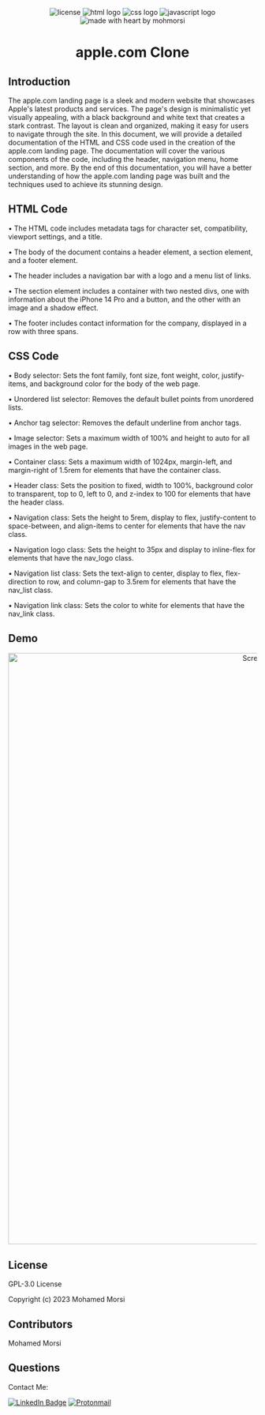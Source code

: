 <div align="center">

![license](https://img.shields.io/github/license/mohmorsi/Space-Byte?style=flat-square)
![html logo](https://img.shields.io/badge/HTML-C75333?style=flat-square&logo=html5&logoColor=white)
![css logo](https://img.shields.io/badge/CSS-3079E9?style=flat-square&logo=css3&logoColor=white)
![javascript logo](https://img.shields.io/badge/JS-ECD74E?style=flat-square&logo=javascript&logoColor=white)
![made with heart by mohmorsi](https://img.shields.io/badge/made%20with%20%E2%9D%A4%EF%B8%8F%20by-mohmorsi-red?style=flat-square)
</div>

<div align="center">

# apple.com Clone

</div>

## Introduction

The apple.com landing page is a sleek and modern website that showcases Apple's latest products and services. The page's design is minimalistic yet visually appealing, with a black background and white text that creates a stark contrast. The layout is clean and organized, making it easy for users to navigate through the site. In this document, we will provide a detailed documentation of the HTML and CSS code used in the creation of the apple.com landing page. The documentation will cover the various components of the code, including the header, navigation menu, home section, and more. By the end of this documentation, you will have a better understanding of how the apple.com landing page was built and the techniques used to achieve its stunning design.

## HTML Code

• The HTML code includes metadata tags for character set, compatibility, viewport settings, and a title.

• The body of the document contains a header element, a section element, and a footer element.

• The header includes a navigation bar with a logo and a menu list of links.

• The section element includes a container with two nested divs, one with information about the iPhone 14 Pro and a button, and the other with an image and a shadow effect.

• The footer includes contact information for the company, displayed in a row with three spans.


## CSS Code

• Body selector: Sets the font family, font size, font weight, color, justify-items, and background color for the body of the web page.

• Unordered list selector: Removes the default bullet points from unordered lists.

• Anchor tag selector: Removes the default underline from anchor tags.

• Image selector: Sets a maximum width of 100% and height to auto for all images in the web page.

• Container class: Sets a maximum width of 1024px, margin-left, and margin-right of 1.5rem for elements that have the container class.

• Header class: Sets the position to fixed, width to 100%, background color to transparent, top to 0, left to 0, and z-index to 100 for elements that have the header class.

• Navigation class: Sets the height to 5rem, display to flex, justify-content to space-between, and align-items to center for elements that have the nav class.

• Navigation logo class: Sets the height to 35px and display to inline-flex for elements that have the nav_logo class.

• Navigation list class: Sets the text-align to center, display to flex, flex-direction to row, and column-gap to 3.5rem for elements that have the nav_list class.

• Navigation link class: Sets the color to white for elements that have the nav_link class.






## Demo
<div align="center">
  
<img width="1198" alt="Screen Shot 2023-03-19 at 11 23 57 AM" src="https://user-images.githubusercontent.com/8793750/226186339-abbd4275-608e-49b5-b775-c0bafd17a792.png">

</div>

## License
GPL-3.0 License

Copyright (c) 2023 Mohamed Morsi

## Contributors
Mohamed Morsi


## Questions
Contact Me:

[![LinkedIn Badge](https://img.shields.io/badge/LinkedIn-0077B5?style=for-the-badge&logo=linkedin&logoColor=white)](https://www.linkedin.com/in/mohamedammorsi)
[![Protonmail](https://img.shields.io/badge/ProtonMail-8B89CC?style=for-the-badge&logo=protonmail&logoColor=white)](mailto:adudefromearth@protonmail.com)
